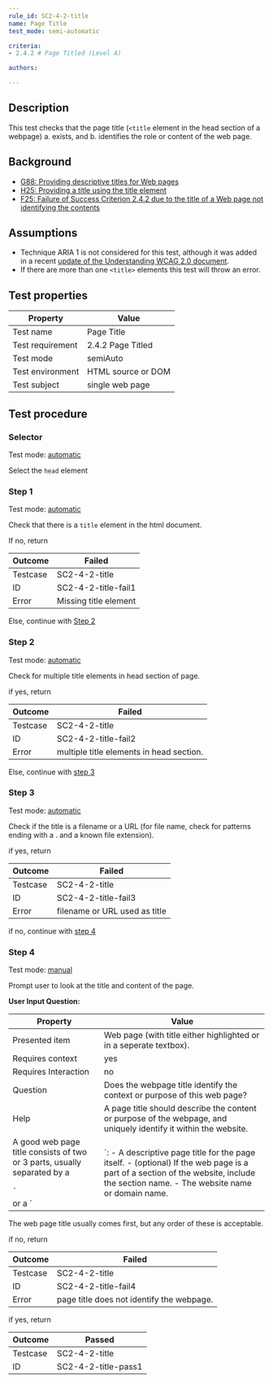 ```yaml
---
rule_id: SC2-4-2-title
name: Page Title
test_mode: semi-automatic

criteria:
- 2.4.2 # Page Titled (Level A)

authors:

---
```


## Description

This test checks that the page title (`<title` element in the head section of a webpage) a. exists, and b. identifies the role or content of the web page.

## Background

- [G88: Providing descriptive titles for Web pages](http://www.w3.org/TR/WCAG20-TECHS/G88.html)
- [H25: Providing a title using the title element](http://www.w3.org/TR/WCAG20-TECHS/H25.html)
- [F25: Failure of Success Criterion 2.4.2 due to the title of a Web page not identifying the contents](http://www.w3.org/TR/WCAG20-TECHS/F25.html)
## Assumptions
- Technique ARIA 1 is not considered for this test, although it was added in a recent [update of the Understanding WCAG 2.0 document](http://www.w3.org/TR/2014/NOTE-UNDERSTANDING-WCAG20-20140408/complete-diff.html).
- If there are more than one `<title>` elements this test will throw an error.

## Test properties

| Property          | Value
|-------------------|----
| Test name         | Page Title
| Test requirement  | 2.4.2 Page Titled
| Test mode         | semiAuto
| Test environment  | HTML source or DOM
| Test subject      | single web page

## Test procedure

### Selector

Test mode: [automatic][AUTO]

Select the `head` element

### Step 1

Test mode: [automatic][AUTO]

Check that there is a `title` element in the html document.

If no, return

| Outcome  | Failed
|----------|-----
| Testcase | SC2-4-2-title
| ID       | SC2-4-2-title-fail1
| Error    | Missing title element

Else, continue with [Step 2](#step-2)

### Step 2

Test mode: [automatic][AUTO]

Check for multiple title elements in head section of page.

if yes, return

| Outcome  | Failed
|----------|-----
| Testcase | SC2-4-2-title
| ID       | SC2-4-2-title-fail2
| Error    | multiple title elements in head section.

Else, continue with [step 3](#step-3)

### Step 3

Test mode: [automatic][AUTO]

Check if the title is a filename or a URL (for file name, check for patterns ending with a . and a known file extension).

if yes, return

| Outcome  | Failed
|----------|-----
| Testcase | SC2-4-2-title
| ID       | SC2-4-2-title-fail3
| Error    | filename or URL used as title

if no, continue with [step 4](#step-4)

### Step 4

Test mode: [manual][MANUAL]

Prompt user to look at the title and content of the page.

**User Input Question:**

| Property             | Value
|----------------------|---------
| Presented item       | Web page (with title either highlighted or in a seperate textbox).
| Requires context     | yes
| Requires Interaction | no
| Question             | Does the webpage title identify the context or purpose of this web page?
| Help                 | A page title should describe  the content or purpose of the webpage, and uniquely identify it within the website.
A good web page title consists of two or 3 parts, usually separated by a <pre>-</pre> or a `|`: - A descriptive page title for the page itself. - (optional) If the web page is a part of a section of the website, include the section name. - The website name or domain name.
The web page title usually comes first, but any order of these is acceptable.

if no, return

| Outcome  | Failed
|----------|-----
| Testcase | SC2-4-2-title
| ID       | SC2-4-2-title-fail4
| Error    | page title does not identify the webpage.

if yes, return

| Outcome  | Passed
|----------|-----
| Testcase | SC2-4-2-title
| ID       | SC2-4-2-title-pass1

[AUTO]: ../pages/test-modes.html#automatic
[MANUAL]: ../pages/test-modes.html#manual